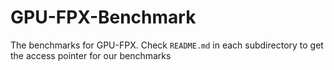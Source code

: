 # GPU-FPX-Benchmark
The benchmarks for GPU-FPX. 
Check `README.md` in each subdirectory to get the access pointer for our benchmarks
